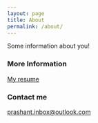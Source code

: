 ```yaml
---
layout: page
title: About
permalink: /about/
---
```


Some information about you!

### More Information

[My resume](https://www.slideshare.net/prashantsingh690/prashant-singh-resume-208928275)

### Contact me

[prashant.inbox@outlook.com](mailto:prashant.inbox@outlook.com)
